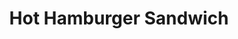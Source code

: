 ---
title: "Hot Hamburger Sandwich"
description: "½ LB. of charbroiled ground beef, smothered in our delicious homemade gravy"
price_s: ""
price_l: "12"
price_lg: ""
weight: "10"
---